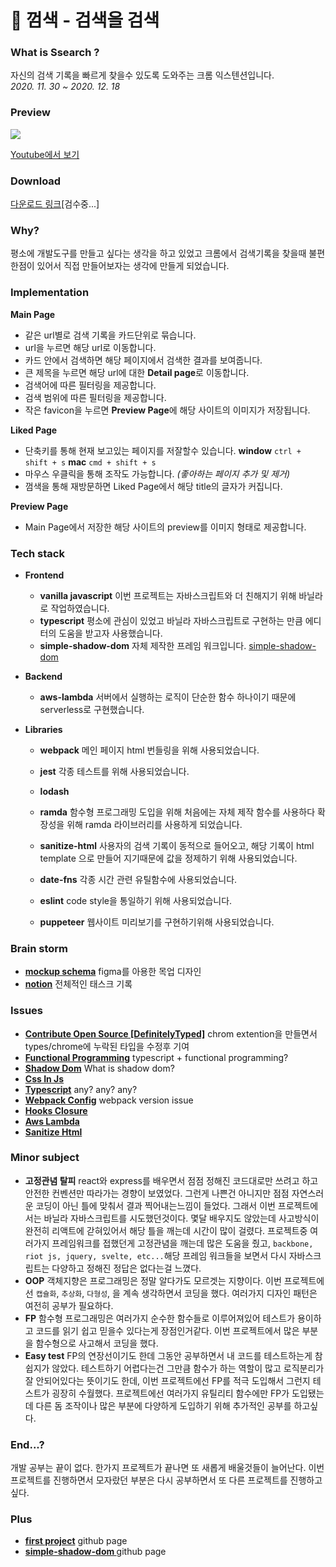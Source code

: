 # 🔎 껌색 - 검색을 검색

### What is Ssearch ?
자신의 검색 기록을 빠르게 찾을수 있도록 도와주는 크롬 익스텐션입니다.</br>
*2020. 11. 30 ~ 2020. 12. 18*

### Preview
<img src='./preview.gif'></img>

<a href='https://www.youtube.com/watch?v=GZfXLyDb1JU&ab_channel=%EB%B0%95%EA%B2%BD%EC%9A%B0'>Youtube에서 보기</a>

### Download
<a href='#'>다운로드 링크</a>[검수중...]

### Why?
평소에 개발도구를 만들고 싶다는 생각을 하고 있었고 크롬에서 검색기록을 찾을때 불편한점이 있어서 직접 만들어보자는 생각에 만들게 되었습니다.

### Implementation

**Main Page**
- 같은 url별로 검색 기록을 카드단위로 묶습니다.
- url을 누르면 해당 url로 이동합니다.
- 카드 안에서 검색하면 해당 페이지에서 검색한 결과를 보여줍니다.
- 큰 제목을 누르면 해당 url에 대한 **Detail page**로 이동합니다.
- 검색어에 따른 필터링을 제공합니다.
- 검색 범위에 따른 필터링을 제공합니다.
- 작은 favicon을 누르면 **Preview Page**에 해당 사이트의 이미지가 저장됩니다.

**Liked Page**
- 단축키를 통해 현재 보고있는 페이지를 저잘할수 있습니다.
  **window** `ctrl + shift + s` **mac** `cmd + shift + s`
- 마우스 우클릭을 통해 조작도 가능합니다. *(좋아하는 페이지 추가 및 제거)*
- 껌색을 통해 재방문하면 Liked Page에서 해당 title의 글자가 커집니다.

**Preview Page**
- Main Page에서 저장한 해당 사이트의 preview를 이미지 형태로 제공합니다.

### Tech stack

- **Frontend**
  - **vanilla javascript**
    이번 프로젝트는 자바스크립트와 더 친해지기 위해 바닐라로 작업하였습니다.
  - **typescript**
    평소에 관심이 있었고 바닐라 자바스크립트로 구현하는 만큼 에디터의 도움을 받고자 사용했습니다.
  - **simple-shadow-dom**
    자체 제작한 프레임 워크입니다. <a href='https://www.npmjs.com/package/simple-shadow-dom'>simple-shadow-dom</a>
- **Backend**
  - **aws-lambda**
    서버에서 실행하는 로직이 단순한 함수 하나이기 때문에 serverless로 구현했습니다.

- **Libraries**
  - **webpack**
    메인 페이지 html 번들링을 위해 사용되었습니다.
  - **jest**
  각종 테스트를 위해 사용되었습니다.
  - **lodash**

  - **ramda**
    함수형 프로그래밍 도입을 위해 처음에는 자체 제작 함수를 사용하다 확장성을 위해 ramda 라이브러리를 사용하게 되었습니다.

  - **sanitize-html**
    사용자의 검색 기록이 동적으로 들어오고, 해당 기록이 html template 으로 만들어 지기때문에 값을 정제하기 위해 사용되었습니다.

  - **date-fns**
    각종 시간 관련 유틸함수에 사용되었습니다.

  - **eslint**
    code style을 통일하기 위해 사용되었습니다.

  - **puppeteer**
    웹사이트 미리보기를 구현하기위해 사용되었습니다.

### Brain storm
  - **<a href='https://www.figma.com/file/znKfI3AvJBmMw48OO5L2ko/Untitled?node-id=0%3A1'>mockup schema</a>**
  figma를 아용한 목업 디자인
  - **<a href='https://www.notion.so/22415a9779544ecd9344ef1715e77860?v=3881a55678894b1c8b2ed0dcf7b3b77a'>notion</a>**
  전체적인 태스크 기록

### Issues
  - **<a href='https://www.notion.so/22415a9779544ecd9344ef1715e77860?v=3881a55678894b1c8b2ed0dcf7b3b77a&p=a02cfc06045c416889c8b855709fe879'>Contribute Open Source [DefinitelyTyped]</a>**
    chrom extention을 만들면서 types/chrome에 누락된 타입을 수정후 기여
  - **<a href='https://www.notion.so/22415a9779544ecd9344ef1715e77860?v=3881a55678894b1c8b2ed0dcf7b3b77a&p=c65c5492587a41dca36ff0ef6f375769'>Functional Programming</a>**
  typescript + functional programming?
  - **<a href='https://www.notion.so/22415a9779544ecd9344ef1715e77860?v=3881a55678894b1c8b2ed0dcf7b3b77a&p=ebda8b82b40e45beb66c23cf96d00027'>Shadow Dom</a>**
  What is shadow dom?
  - **<a href='https://www.notion.so/22415a9779544ecd9344ef1715e77860?v=3881a55678894b1c8b2ed0dcf7b3b77a&p=79ce0d4a6b1441c091f987384e07a8de'>Css In Js</a>**
  - **<a href='https://www.notion.so/22415a9779544ecd9344ef1715e77860?v=3881a55678894b1c8b2ed0dcf7b3b77a&p=e4f3f5f113a84b9c860e7c69dc0c86e1'>Typescript</a>**
  any? any? any?
  - **<a href='https://www.notion.so/22415a9779544ecd9344ef1715e77860?v=3881a55678894b1c8b2ed0dcf7b3b77a&p=3582a613d54442738d6421b3e7bcd46f'>Webpack Config</a>**
  webpack version issue
  - **<a href='https://www.notion.so/22415a9779544ecd9344ef1715e77860?v=3881a55678894b1c8b2ed0dcf7b3b77a&p=a7cd8c899f3041cca2ad10d667565cb6'>Hooks Closure</a>**
  - **<a href='https://www.notion.so/22415a9779544ecd9344ef1715e77860?v=3881a55678894b1c8b2ed0dcf7b3b77a&p=85dfcabdafd34c27b9409793cd97ce96'>Aws Lambda</a>**
  - **<a href='https://www.notion.so/22415a9779544ecd9344ef1715e77860?v=3881a55678894b1c8b2ed0dcf7b3b77a&p=3f1f5ba117fd4c8bbcdfe597cd4a4e5a'>Sanitize Html</a>**

### Minor subject

- **고정관념 탈피**
  react와 express를 배우면서 점점 정해진 코드대로만 쓰려고 하고 안전한 컨벤션만 따라가는 경향이 보였었다. 그런게 나쁜건 아니지만 점점 자연스러운 코딩이 아닌 틀에 맞춰서 결과 찍어내는느낌이 들었다. 그래서 이번 프로젝트에서는 바닐라 자바스크립트를 시도했던것이다. 몇달 배우지도 않았는데 사고방식이 완전히 리액트에 갇혀있어서 해당 틀을 깨는데 시간이 많이 걸렸다. 프로젝트중 여러가지 프레임워크를 접했던게 고정관념을 깨는데 많은 도움을 줬고, `backbone, riot js, jquery, svelte, etc...`해당 프레임 워크들을 보면서 다시 자바스크립트는 다양하고 정해진 정답은 없다는걸 느꼈다.
- **OOP**
  객체지향은 프로그래밍은 정말 알다가도 모르겟는 지향이다. 이번 프로젝트에선 `캡슐화`, `추상화`, `다형성`, 을 계속 생각하면서 코딩을 했다. 여러가지 디자인 패턴은 여전히 공부가 필요하다.
- **FP**
  함수형 프로그래밍은 여러가지 순수한 함수들로 이루어져있어 테스트가 용이하고 코드를 읽기 쉽고 믿을수 있다는게 장점인거같다. 이번 프로젝트에서 많은 부분을 함수형으로 사고해서 코딩을 했다.
- **Easy test**
  FP의 연장선이기도 한데 그동안 공부하면서 내 코드를 테스트하는게 참 쉽지가 않았다. 테스트하기 어렵다는건 그만큼 함수가 하는 역할이 많고 로직분리가 잘 안되어있다는 뜻이기도 한데, 이번 프로젝트에선 FP를 적극 도입해서 그런지 테스트가 굉장히 수월했다. 프로젝트에선 여러가지 유틸리티 함수에만 FP가 도입됐는데 다른 돔 조작이나 많은 부분에 다양하게 도입하기 위해 추가적인 공부를 하고싶다.

### End...?
개발 공부는 끝이 없다. 한가지 프로젝트가 끝나면 또 새롭게 배울것들이 늘어난다. 이번 프로젝트를 진행하면서 모자랐던 부분은 다시 공부하면서 또 다른 프로젝트를 진행하고 싶다.

### Plus
- **<a href='https://github.com/Youout2020/youout-frontend'>first project</a>** github page
- **<a href='https://github.com/geewoo94/simple-shadow-dom'>simple-shadow-dom </a>** github page
